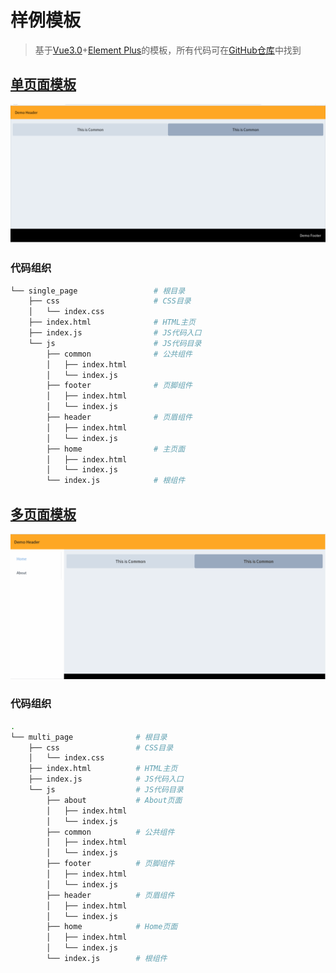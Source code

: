 # 样例模板

> 基于[Vue3.0](https://v3.cn.vuejs.org/)+[Element Plus](https://element-plus.gitee.io/zh-CN/)的模板，所有代码可在[GitHub仓库](https://github.com/LittleBee1024/learning_book/tree/main/docs/projects/vue/demo/code)中找到

## [单页面模板](./code/single_page)

![single_page](./images/single_page.png)

### 代码组织
```sh
└── single_page                 # 根目录
    ├── css                     # CSS目录
    │   └── index.css
    ├── index.html              # HTML主页
    ├── index.js                # JS代码入口
    └── js                      # JS代码目录
        ├── common              # 公共组件
        │   ├── index.html
        │   └── index.js
        ├── footer              # 页脚组件
        │   ├── index.html
        │   └── index.js
        ├── header              # 页眉组件
        │   ├── index.html
        │   └── index.js
        ├── home                # 主页面
        │   ├── index.html
        │   └── index.js
        └── index.js            # 根组件
```

## [多页面模板](./code/multi_page)

![multi_page](./images/multi_page.gif)

### 代码组织
```sh
.
└── multi_page              # 根目录
    ├── css                 # CSS目录
    │   └── index.css
    ├── index.html          # HTML主页
    ├── index.js            # JS代码入口
    └── js                  # JS代码目录
        ├── about           # About页面
        │   ├── index.html
        │   └── index.js
        ├── common          # 公共组件
        │   ├── index.html
        │   └── index.js
        ├── footer          # 页脚组件
        │   ├── index.html
        │   └── index.js
        ├── header          # 页眉组件
        │   ├── index.html
        │   └── index.js
        ├── home            # Home页面
        │   ├── index.html
        │   └── index.js
        └── index.js        # 根组件
```
